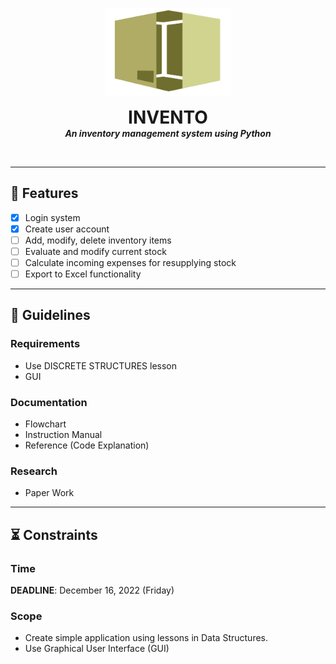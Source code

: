 
<p align="center">
  <img width="200" src="./src/assets/logo.svg" alt="logo">
  <h1 align="center" style="margin: 0 auto 0 auto;">INVENTO</h1>
  <h5 align="center" style="margin: 0 auto 0 auto;">An inventory management system using Python</h5>
</p>

<br>

-----------------------------------------------------------------

## :abacus: Features

- [x] Login system
- [x] Create user account
- [ ] Add, modify, delete inventory items
- [ ] Evaluate and modify current stock
- [ ] Calculate incoming expenses for resupplying stock
- [ ] Export to Excel functionality

-----------------------------------------------------------------

## :page_facing_up: Guidelines

### Requirements

- Use DISCRETE STRUCTURES lesson
- GUI

### Documentation

- Flowchart
- Instruction Manual
- Reference (Code Explanation)

### Research

- Paper Work

-----------------------------------------------------------------

## :hourglass_flowing_sand: Constraints

### Time

**DEADLINE**: December 16, 2022 (Friday)

### Scope

- Create simple application using lessons in Data Structures.
- Use Graphical User Interface (GUI)
